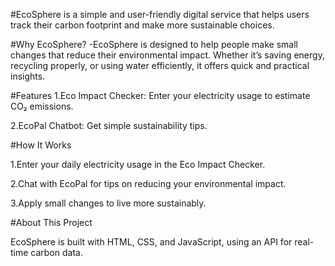 #EcoSphere is a simple and user-friendly digital service that helps users track their carbon footprint and make more sustainable choices.

#Why EcoSphere?
-EcoSphere is designed to help people make small changes that reduce their environmental impact. Whether it’s saving energy, recycling properly, or using water efficiently, it offers quick and practical insights.



#Features
1.Eco Impact Checker: Enter your electricity usage to estimate CO₂ emissions.

2.EcoPal Chatbot: Get simple sustainability tips.


#How It Works

1.Enter your daily electricity usage in the Eco Impact Checker.

2.Chat with EcoPal for tips on reducing your environmental impact.

3.Apply small changes to live more sustainably.


#About This Project

EcoSphere is built with HTML, CSS, and JavaScript, using an API for real-time carbon data. 